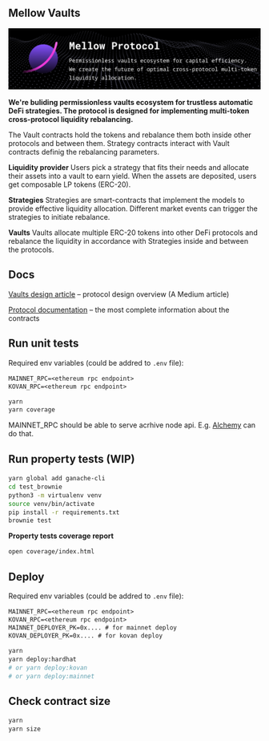 ## Mellow Vaults

![](images/bg.png)

**We're buliding permissionless vaults ecosystem for trustless automatic DeFi strategies.
The protocol is designed for implementing multi-token cross-protocol liquidity rebalancing.**

The Vault contracts hold the tokens and rebalance them both inside other protocols and between them. Strategy contracts interact with Vault contracts definig the rebalancing parameters.

**Liquidity provider**
Users pick a strategy that fits their needs and allocate their assets into a vault to earn yield. When the assets are deposited, users get composable LP tokens (ERC-20).

**Strategies**
Strategies are smart-contracts that implement the models to provide effective liquidity allocation. Different market events can trigger the strategies to initiate rebalance.

**Vaults**
Vaults allocate multiple ERC-20 tokens into other DeFi protocols and rebalance the liquidity in accordance with Strategies inside and between the protocols.

## Docs

[Vaults design article](https://mellowprotocol.medium.com/mellow-protocol-vaults-design-ed09bed7b869) – protocol design overview (A Medium article)

[Protocol documentation](https://docs.mellow.finance/) – the most complete information about the contracts

## Run unit tests

Required env variables (could be addred to `.env` file):

```
MAINNET_RPC=<ethereum rpc endpoint>
KOVAN_RPC=<ethereum rpc endpoint>
```

```bash
yarn
yarn coverage
```

MAINNET_RPC should be able to serve acrhive node api. E.g. [Alchemy](https://www.alchemy.com/) can do that.

## Run property tests (WIP)

```bash
yarn global add ganache-cli
cd test_brownie
python3 -m virtualenv venv
source venv/bin/activate
pip install -r requirements.txt
brownie test
```

**Property tests coverage report**

```bash
open coverage/index.html
```

## Deploy

Required env variables (could be addred to `.env` file):

```
MAINNET_RPC=<ethereum rpc endpoint>
KOVAN_RPC=<ethereum rpc endpoint>
MAINNET_DEPLOYER_PK=0x.... # for mainnet deploy
KOVAN_DEPLOYER_PK=0x.... # for kovan deploy
```

```bash
yarn
yarn deploy:hardhat
# or yarn deploy:kovan
# or yarn deploy:mainnet
```

## Check contract size

```bash
yarn
yarn size
```

